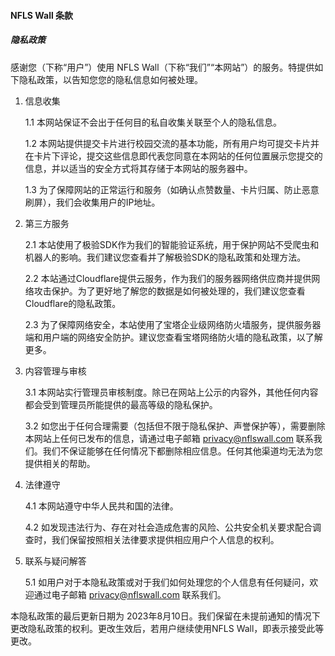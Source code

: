 #### NFLS Wall 条款
##### 隐私政策

感谢您（下称“用户”）使用 NFLS Wall（下称“我们”“本网站”）的服务。特提供如下隐私政策，以告知您您的隐私信息如何被处理。

1. 信息收集

    1.1 本网站保证不会出于任何目的私自收集关联至个人的隐私信息。

    1.2 本网站提供提交卡片进行校园交流的基本功能，所有用户均可提交卡片并在卡片下评论，提交这些信息即代表您同意在本网站的任何位置展示您提交的信息，并以适当的安全方式将其存储于本网站的服务器中。

    1.3 为了保障网站的正常运行和服务（如确认点赞数量、卡片归属、防止恶意刷屏），我们会收集用户的IP地址。

2. 第三方服务

    2.1 本站使用了极验SDK作为我们的智能验证系统，用于保护网站不受爬虫和机器人的影响。我们建议您查看并了解极验SDK的隐私政策和处理方法。

    2.2 本站通过Cloudflare提供云服务，作为我们的服务器网络供应商并提供网络攻击保护。为了更好地了解您的数据是如何被处理的，我们建议您查看Cloudflare的隐私政策。

    2.3 为了保障网络安全，本站使用了宝塔企业级网络防火墙服务，提供服务器端和用户端的网络安全防护。建议您查看宝塔网络防火墙的隐私政策，以了解更多。

3. 内容管理与审核

    3.1 本网站实行管理员审核制度。除已在网站上公示的内容外，其他任何内容都会受到管理员所能提供的最高等级的隐私保护。

    3.2 如您出于任何合理需要（包括但不限于隐私保护、声誉保护等），需要删除本网站上任何已发布的信息，请通过电子邮箱 privacy@nflswall.com 联系我们。我们不保证能够在任何情况下都删除相应信息。任何其他渠道均无法为您提供相关的帮助。

4. 法律遵守

    4.1 本网站遵守中华人民共和国的法律。
    
    4.2 如发现违法行为、存在对社会造成危害的风险、公共安全机关要求配合调查时，我们保留按照相关法律要求提供相应用户个人信息的权利。

5. 联系与疑问解答

    5.1 如用户对于本隐私政策或对于我们如何处理您的个人信息有任何疑问，欢迎通过电子邮箱 privacy@nflswall.com 联系我们。

本隐私政策的最后更新日期为 2023年8月10日。我们保留在未提前通知的情况下更改隐私政策的权利。更改生效后，若用户继续使用NFLS Wall，即表示接受此等更改。